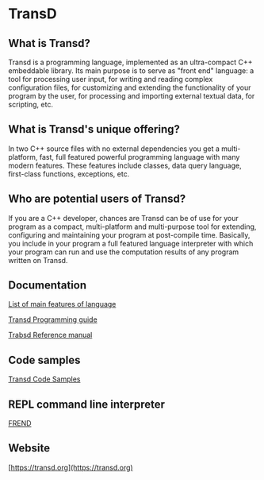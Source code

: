# TransD

## What is Transd?

Transd is a programming language, implemented as an ultra-compact C++ embeddable library. Its main purpose is to serve as "front end" language: a tool for processing user input, for writing and reading complex configuration files, for customizing and extending the functionality of your program by the user, for processing and importing external textual data, for scripting, etc. 

## What is Transd's unique offering?

In two C++ source files with no external dependencies you get a multi-platform, fast, full featured powerful programming language with many modern features. These features include classes, data query language, first-class functions, exceptions, etc.

## Who are potential users of Transd?

If you are a C++ developer, chances are Transd can be of use for your program as a compact, multi-platform and multi-purpose tool for extending, configuring and maintaining your program at post-compile time. Basically, you include in your program a full featured language interpreter with which your program can run and use the computation results of any program written on Transd.

## Documentation

[List of main features of language](https://transd.org/highlights.html)

[Transd Programming guide](https://transd.org/doc/split/mainguide.html)

[Trabsd Reference manual](https://transd.org/doc/split/main.html)

## Code samples

[Transd Code Samples](https://transd.org/doc/split/maincode.html)

## REPL command line interpreter

[FREND](https://github.com/transd-lang/frend)

## Website

[https://transd.org](https://transd.org)


